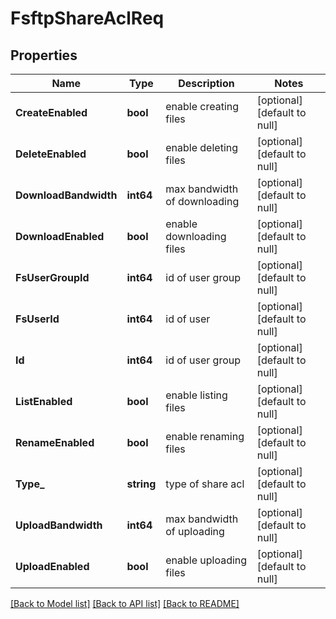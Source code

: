 # FsftpShareAclReq

## Properties
Name | Type | Description | Notes
------------ | ------------- | ------------- | -------------
**CreateEnabled** | **bool** | enable creating files | [optional] [default to null]
**DeleteEnabled** | **bool** | enable deleting files | [optional] [default to null]
**DownloadBandwidth** | **int64** | max bandwidth of downloading | [optional] [default to null]
**DownloadEnabled** | **bool** | enable downloading files | [optional] [default to null]
**FsUserGroupId** | **int64** | id of user group | [optional] [default to null]
**FsUserId** | **int64** | id of user | [optional] [default to null]
**Id** | **int64** | id of user group | [optional] [default to null]
**ListEnabled** | **bool** | enable listing files | [optional] [default to null]
**RenameEnabled** | **bool** | enable renaming files | [optional] [default to null]
**Type_** | **string** | type of share acl | [optional] [default to null]
**UploadBandwidth** | **int64** | max bandwidth of uploading | [optional] [default to null]
**UploadEnabled** | **bool** | enable uploading files | [optional] [default to null]

[[Back to Model list]](../README.md#documentation-for-models) [[Back to API list]](../README.md#documentation-for-api-endpoints) [[Back to README]](../README.md)


